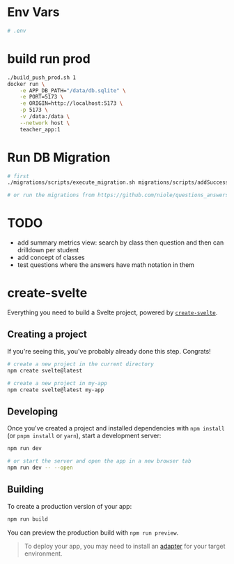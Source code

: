 # Env Vars
```sh
# .env
```

# build run prod
```sh
./build_push_prod.sh 1
docker run \
    -e APP_DB_PATH="/data/db.sqlite" \
    -e PORT=5173 \
    -e ORIGIN=http://localhost:5173 \
    -p 5173 \
    -v /data:/data \
    --network host \
    teacher_app:1
```

# Run DB Migration

```sh
# first
./migrations/scripts/execute_migration.sh migrations/scripts/addSuccessTeacherResponse.txt 

# or run the migrations from https://github.com/niole/questions_answers_migrations/releases
```

# TODO

- add summary metrics view: search by class then question and then can drilldown per student
- add concept of classes
- test questions where the answers have math notation in them

# create-svelte

Everything you need to build a Svelte project, powered by [`create-svelte`](https://github.com/sveltejs/kit/tree/main/packages/create-svelte).

## Creating a project

If you're seeing this, you've probably already done this step. Congrats!

```bash
# create a new project in the current directory
npm create svelte@latest

# create a new project in my-app
npm create svelte@latest my-app
```

## Developing

Once you've created a project and installed dependencies with `npm install` (or `pnpm install` or `yarn`), start a development server:

```bash
npm run dev

# or start the server and open the app in a new browser tab
npm run dev -- --open
```

## Building

To create a production version of your app:

```bash
npm run build
```

You can preview the production build with `npm run preview`.

> To deploy your app, you may need to install an [adapter](https://kit.svelte.dev/docs/adapters) for your target environment.
